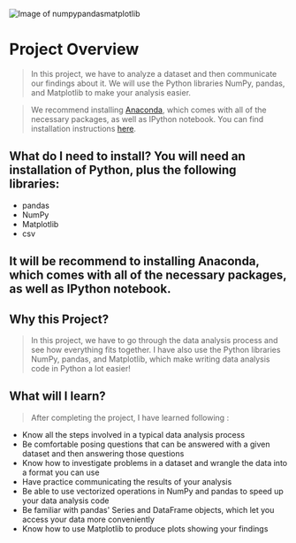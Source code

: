 ![Image of numpypandasmatplotlib](https://github.com/dainantonio/Data-Analytics/blob/main/numpypandasmatplotlib.png)

# Project Overview
> In this project, we have to analyze a dataset and then communicate our findings about it. We will use the Python libraries NumPy, pandas, and Matplotlib to make your analysis easier.

> We recommend installing [Anaconda](https://www.anaconda.com/products/individual/), which comes with all of the necessary packages, as well as IPython notebook. You can find installation instructions [here](https://auth.udacity.com/sign-in?next=https%3A%2F%2Fclassroom.udacity.com%2Fauthenticated).

## What do I need to install? You will need an installation of Python, plus the following libraries:

* pandas
* NumPy
* Matplotlib
* csv

## It will be recommend to installing Anaconda, which comes with all of the necessary packages, as well as IPython notebook.

## Why this Project?
> In this project, we have to go through the data analysis process and see how everything fits together. I have also use the Python libraries NumPy, pandas, and Matplotlib, which make writing data analysis code in Python a lot easier!

## What will I learn?
> After completing the project, I have learned following :

* Know all the steps involved in a typical data analysis process
* Be comfortable posing questions that can be answered with a given dataset and then answering those questions
* Know how to investigate problems in a dataset and wrangle the data into a format you can use
* Have practice communicating the results of your analysis
* Be able to use vectorized operations in NumPy and pandas to speed up your data analysis code
* Be familiar with pandas' Series and DataFrame objects, which let you access your data more conveniently
* Know how to use Matplotlib to produce plots showing your findings

